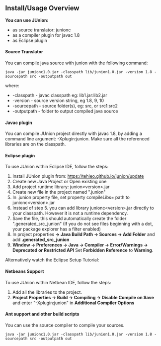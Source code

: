 ## Install/Usage Overview

**You can use JUnion:**

* as source translator: junionc
* as a compiler plugin for javac 1.8
* as Eclipse plugin

#### Source Translator

You can compile java source with junion with the following command:

```
java -jar junionc1.0.jar -classpath lib/junion1.0.jar -version 1.8 -sourcepath src -outputpath out
```
where:
* -classpath - javac classpath eg: lib1.jar\:lib2.jar
* -version - source version string, eg 1.8, 9, 10
* -sourcepath - source folder(s), eg: src, or src1\:src2
* -outputpath - folder to output compiled java source

#### Javac plugin

You can compile JUnion project directly with javac 1.8, by adding a command line argument: -Xplugin\:junion. Make sure all the referenced libraries are on the classpath.

#### Eclipse plugin

To use JUnion within Eclipse IDE, follow the steps:
1. Install JUnion plugin from: https://tehleo.github.io/junion/update
2. Create new Java Project or Open existing one
3. Add project runtime library: junion\<version\>.jar
4. Create new file in the project named ".junion"
5. In .junion property file, set property compileLibs= path to junionc\<version\>.jar
6. Instead of step 5. you can add library junionc\<version\>.jar directly to your classpath. However it is not a runtime dependency.
7. Save the file, this should automatically create the folder ".generated_src_junion" (If you do not see files beginning with a dot, your package explorer has a filter enabled)
8. In project properties **-&gt; Java Build Path -&gt; Sources -&gt; Add Folder** and add **.generated_src_junion**
9. **Window -&gt; Preferences -&gt; Java -&gt; Compiler -&gt; Error/Warnings -&gt; Deprecated or Restricted API** Set **Forbidden Reference** to **Warning**.

Alternatively watch the Eclipse Setup Tutorial:

#### Netbeans Support

To use JUnion within Netbean IDE, follow the steps:
1. Add all the libraries to the project.
2. **Project Properties -&gt; Build -&gt; Compiling -&gt; Disable Compile on Save** and enter "-Xplugin\:junion" in **Additional Compiler Options** 

#### Ant support and other build scripts

You can use the source compiler to compile your sources.

```
java -jar junionc1.0.jar -classpath lib/junion1.0.jar -version 1.8 -sourcepath src -outputpath out
```




